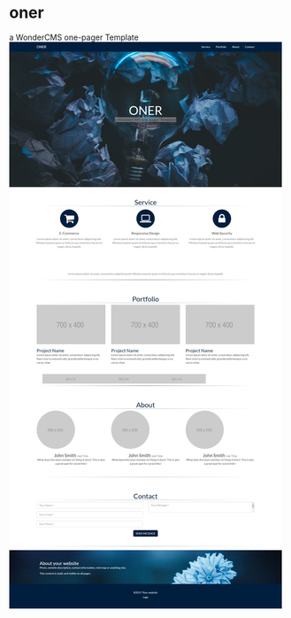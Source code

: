 # oner
a WonderCMS one-pager Template
![alt text](https://raw.githubusercontent.com/niondevelop/oner/img/screencapture.png)
